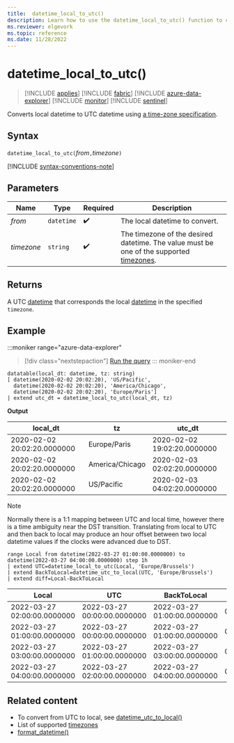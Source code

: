 ```yaml
---
title:  datetime_local_to_utc()
description: Learn how to use the datetime_local_to_utc() function to convert local datetime to UTC datetime.
ms.reviewer: elgevork
ms.topic: reference
ms.date: 11/28/2022
---
```

# datetime_local_to_utc()

> [!INCLUDE [applies](../includes/applies-to-version/applies.md)] [!INCLUDE [fabric](../includes/applies-to-version/fabric.md)] [!INCLUDE [azure-data-explorer](../includes/applies-to-version/azure-data-explorer.md)] [!INCLUDE [monitor](../includes/applies-to-version/monitor.md)] [!INCLUDE [sentinel](../includes/applies-to-version/sentinel.md)]

Converts local datetime to UTC datetime using [a time-zone specification](timezone.md).

## Syntax

`datetime_local_to_utc(`*from*`,`*timezone*`)`

[!INCLUDE [syntax-conventions-note](../includes/syntax-conventions-note.md)]

## Parameters

| Name | Type | Required | Description |
|--|--|--|--|
| *from* | `datetime` |  :heavy_check_mark: | The local datetime to convert.|
| *timezone* | `string` |  :heavy_check_mark: | The timezone of the desired datetime. The value must be one of the supported [timezones](timezone.md).|

## Returns

A UTC [datetime](scalar-data-types/datetime.md) that corresponds the local [datetime](scalar-data-types/datetime.md) in the specified `timezone`.

## Example

:::moniker range="azure-data-explorer"
> [!div class="nextstepaction"]
> <a href="https://dataexplorer.azure.com/clusters/help/databases/Samples?query=H4sIAAAAAAAAA42PTQsCIRCG7/6KubmCseJR6BDRPYhOEWI6bYK7hjsLEf34jMBrMS9zmI935gmOalwSdil7l2wgA8ERUhxRAj0NzFTiNAh2avVOK61WSleBVkZpo5WQwI+Hfu98vEbPJTD4Ob8ZsUTv+u2t5iH/t7RbSr5jPVTizM/sBfggnAIs5OvzsG4G9gtE2dZWo/swiTePz2vZ9QAAAA==" target="_blank">Run the query</a>
::: moniker-end

```kusto
datatable(local_dt: datetime, tz: string)
[ datetime(2020-02-02 20:02:20), 'US/Pacific', 
  datetime(2020-02-02 20:02:20), 'America/Chicago', 
  datetime(2020-02-02 20:02:20), 'Europe/Paris']
| extend utc_dt = datetime_local_to_utc(local_dt, tz)
```

**Output**

|local_dt|tz|utc_dt|
|---|---|---|
|2020-02-02 20:02:20.0000000|Europe/Paris|2020-02-02 19:02:20.0000000|
|2020-02-02 20:02:20.0000000|America/Chicago|2020-02-03 02:02:20.0000000|
|2020-02-02 20:02:20.0000000|US/Pacific|2020-02-03 04:02:20.0000000|


> [!NOTE] 
> Normally there is a 1:1 mapping between UTC and local time, however there is a time ambiguity near the DST transition.
> Translating from local to UTC and then back to local may produce an hour offset between two local datetime values if the clocks were advanced due to DST.


```kusto
range Local from datetime(2022-03-27 01:00:00.0000000) to datetime(2022-03-27 04:00:00.0000000) step 1h
| extend UTC=datetime_local_to_utc(Local, 'Europe/Brussels')
| extend BackToLocal=datetime_utc_to_local(UTC, 'Europe/Brussels')
| extend diff=Local-BackToLocal
```
 
|Local|UTC|BackToLocal|diff|
|---|---|---|---|
|2022-03-27 02:00:00.0000000|2022-03-27 00:00:00.0000000|2022-03-27 01:00:00.0000000|01:00:00|
|2022-03-27 01:00:00.0000000|2022-03-27 00:00:00.0000000|2022-03-27 01:00:00.0000000|00:00:00|
|2022-03-27 03:00:00.0000000|2022-03-27 01:00:00.0000000|2022-03-27 03:00:00.0000000|00:00:00|
|2022-03-27 04:00:00.0000000|2022-03-27 02:00:00.0000000|2022-03-27 04:00:00.0000000|00:00:00|

## Related content

* To convert from UTC to local, see [datetime_utc_to_local()](datetime-utc-to-local-function.md)
* List of supported [timezones](timezone.md)
* [format_datetime()](format-datetime-function.md)
